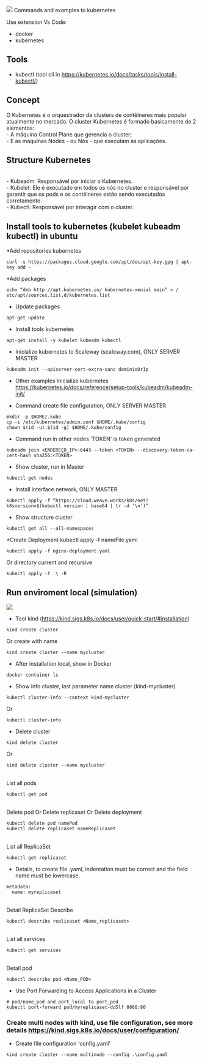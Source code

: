 ![](https://miro.medium.com/max/700/0*0xAFVp2oiGROzPiX)
Commands and examples to kubernetes

Use extension Vs Code:
 - docker
 - kubernetes
 
## Tools
 - kubectl (tool cli in https://kubernetes.io/docs/tasks/tools/install-kubectl/)

## Concept
O Kubernetes é o orquestrador de clusters de contêineres mais 
popular atualmente no mercado. O cluster Kubernetes é formado
basicamente de 2 elementos:
<br> - A máquina Control Plane que gerencia o cluster;
<br> - E as máquinas Nodes - ou Nós - que executam as aplicações.

## Structure Kubernetes
<br> - Kubeadm: Responsável por iniciar o Kubernetes.
<br> - Kubelet: Ele é executado em todos os nós no cluster e responsável
por garantir que os pods e os contêineres estão sendo executados
corretamente.
<br> - Kubectl: Responsável por interagir com o cluster.


## Install tools to kubernetes (kubelet kubeadm kubectl) in ubuntu

*Add repositories kubernetes
```
curl -s https://packages.cloud.google.com/apt/doc/apt-key.gpg | apt-key add -
```

*Add packages
```
echo “deb http://apt.kubernetes.io/ kubernetes-xenial main” > / etc/apt/sources.list.d/kubernetes.list
```

* Update packages
```
apt-get update
```
* Install tools kubernetes
```
apt-get install -y kubelet kubeadm kubectl
```

* Inicialize kubernetes to Scaleway (scaleway.com), ONLY SERVER MASTER
```
kubeadm init --apiserver-cert-extra-sans dominioOrIp
```

* Other examples Inicialize kubernetes
https://kubernetes.io/docs/reference/setup-tools/kubeadm/kubeadm-init/

* Command create file configuration, ONLY SERVER MASTER
```
mkdir -p $HOME/.kube
cp -i /etc/kubernetes/admin.conf $HOME/.kube/config
chown $(id -u):$(id -g) $HOME/.kube/config
```

* Command run in other nodes 'TOKEN' is token generated
```
kubeadm join <ENDEREÇO_IP>:6443 --token <TOKEN> --discovery-token-ca-cert-hash sha256:<TOKEN>
```

* Show cluster, run in Master
```
kubectl get nodes
```

* Install interface network, ONLY MASTER
```
kubectl apply -f “https://cloud.weave.works/k8s/net?k8sversion=$(kubectl version | base64 | tr -d ‘\n’)”
```
* Show structure cluster
```
kubectl get all --all-namespaces
```

 *Create Deployment kubectl apply -f nameFile.yaml
 ```
 kubectl apply -f nginx-deployment.yaml
 ```
 Or directory current and recursive
 ```
 kubectl apply -f .\ -R 
 ```

 
 ## Run enviroment local (simulation)
 ![](https://storage.googleapis.com/cdn.thenewstack.io/media/2017/11/07751442-deployment.png)
 * Tool kind (https://kind.sigs.k8s.io/docs/user/quick-start/#installation)
 ```
 kind create cluster
 ```
 Or create with name
 ```
 kind create cluster --name mycluster
 ```

* After installation local, show in Docker
```
docker container ls
```

* Show info cluster, last parameter name cluster (kind-mycluster)
```
kubectl cluster-info --context kind-mycluster
```
Or

```
kubectl cluster-info
```

* Delete cluster
```
kind delete cluster
```
Or

```
kind delete cluster --name mycluster
```

<br>List all pods
```
kubectl get pod
```
<br>Delete pod Or Delete replicaset Or Delete deployment
```
kubectl delete pod namePod
kubectl delete replicaset nameReplicaset
```
<br>List all ReplicaSet
```
kubectl get replicaset
```
* Details, to create file .yaml, indentation must be correct and the field name must be lowercase.
```
metadata:
  name: myreplicaset 
```
<br>Detail ReplicaSet Describe
```
kubectl describe replicaset <Name_replicaset>
```
<br>List all services
```
kubectl get services
```
<br>Detail pod
```
kubectl describe pod <Name_POD>
```
* Use Port Forwarding to Access Applications in a Cluster
```
# pod/name_pod and port_local to port_pod
kubectl port-forward pod/myreplicaset-dd5lf 8080:80
```

### Create multi nodes with kind, use file configuration, see more details https://kind.sigs.k8s.io/docs/user/configuration/
* Create file configuration 'config.yaml'
```
kind create cluster --name multinode --config .\config.yaml 
```


